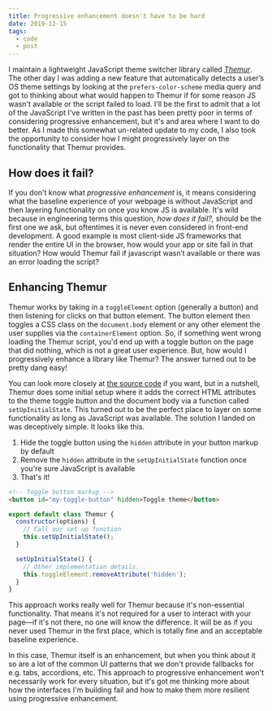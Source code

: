 ```yaml
---
title: Progressive enhancement doesn't have to be hard
date: 2019-12-15
tags:
  - code
  - post
---
```

I maintain a lightweight JavaScript theme switcher library called [*Themur*](https://github.com/levimcg/themur). The other day I was adding a new feature that automatically detects a user’s OS theme settings by looking at the `prefers-color-scheme` media query and got to thinking about what would happen to Themur if for some reason JS wasn't available or the script failed to load. I'll be the first to admit that a lot of the JavaScript I've written in the past has been pretty poor in terms of considering progressive enhancement, but it's and area where I want to do better. As I made this somewhat un-related update to my code, I also took the opportunity to consider how I might progressively layer on the functionality that Themur provides.

## How does it fail?
If you don't know what *progressive enhancement* is, it means considering what the baseline experience of your webpage is without JavaScript and then layering functionality on once you know JS is available. It's wild because in engineering terms this question, *how does it fail?,* should be the first one we ask, but oftentimes it is never even considered in front-end development. A good example is most client-side JS frameworks that render the entire UI in the browser, how would your app or site fail in that situation? How would Themur fail if javascript wasn’t available or there was an error loading the script?

## Enhancing Themur
Themur works by taking in a `toggleElement` option (generally a button) and then listening for clicks on that button element. The button element then toggles a CSS class on the `document.body` element or any other element the user supplies via the `containerElement` option. So, if something went wrong loading the Themur script, you'd end up with a toggle button on the page that did nothing, which is not a great user experience. But, how would I progressively enhance a library like Themur? The answer turned out to be pretty dang easy!

You can look more closely at [the source code](https://github.com/levimcg/themur) if you want, but in a nutshell, Themur does some initial setup where it adds the correct HTML attributes to the theme toggle button and the document body via a function called `setUpInitialState`. This turned out to be the perfect place to layer on some functionality as long as JavaScript was available. The solution I landed on was deceptively simple. It looks like this.

1. Hide the toggle button using the `hidden` attribute in your button markup by default
2. Remove the `hidden` attribute in the `setUpInitialState` function once you're sure JavaScript is available
3. That's it! 

```html
<!-- Toggle button markup -->
<button id="my-toggle-button" hidden>Toggle theme</button>
```

```javascript
export default class Themur {
  constructor(options) {
    // Call our set up function
    this.setUpInitialState();	
  }

  setUpInitialState() {
    // Other implementation details...
    this.toggleElement.removeAttribute('hidden');
  }
}
```

This approach works really well for Themur because it's non-essential functionality. That means it's not required for a user to interact with your page—if it's not there, no one will know the difference. It will be as if you never used Themur in the first place, which is totally fine and an acceptable baseline experience.

In this case, Themur itself is an enhancement, but when you think about it so are a lot of the common UI patterns that we don't provide fallbacks for e.g. tabs, accordions, etc. This approach to progressive enhancement won't necessarily work for every situation, but it's got me thinking more about how the interfaces I'm building fail and how to make them more resilient using progressive enhancement.
